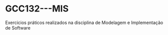 # GCC132---MIS
Exercicios práticos realizados na disciplina de Modelagem e Implementação de Software
